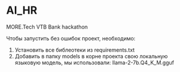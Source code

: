 # AI_HR
MORE.Tech VTB Bank hackathon

Чтобы запустить без ошибок проект, необходимо:
1. Установить все библеотеки из requirements.txt
2. Добавить в папку models в корне проекта свою локальную языковую модель, мы использовали: llama-2-7b.Q4_K_M.gguf
   
